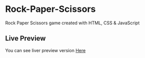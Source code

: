 # Rock-Paper-Scissors
Rock Paper Scissors game created with HTML, CSS &amp; JavaScript
<br/>
## Live Preview
You can see liver preview version [Here](https://showwaiyan.github.io/Rock-Paper-Scissors/)
